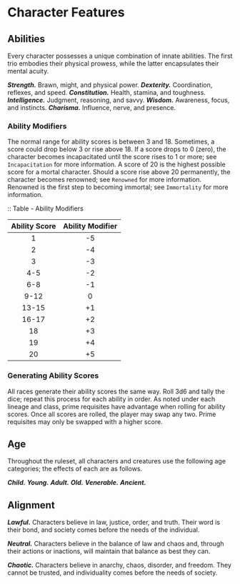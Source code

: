 # Character Features

<!--add copy here-->

## Abilities

Every character possesses a unique combination of innate abilities. The first trio embodies their physical prowess, while the latter encapsulates their mental acuity.

***Strength.*** Brawn, might, and physical power. <!--add copy here-->
***Dexterity.*** Coordination, reflexes, and speed. <!--add copy here-->
***Constitution.*** Health, stamina, and toughness. <!--add copy here-->
***Intelligence.*** Judgment, reasoning, and savvy. <!--add copy here-->
***Wisdom.*** Awareness, focus, and instincts. <!--add copy here-->
***Charisma.*** Influence, nerve, and presence. <!--add copy here-->

### Ability Modifiers

The normal range for ability scores is between 3 and 18. Sometimes, a score could drop below 3 or rise above 18. If a score drops to 0 (zero), the character becomes incapacitated until the score rises to 1 or more; see `Incapacitation` for more information. A score of 20 is the highest possible score for a mortal character. Should a score rise above 20 permanently, the character becomes renowned; see `Renowned` for more information. Renowned is the first step to becoming immortal; see `Immortality` for more information.

:: Table - Ability Modifiers

| Ability Score | Ability Modifier |
| :-----------: | :--------------: |
|       1       |        -5        |
|       2       |        -4        |
|       3       |        -3        |
|      4-5      |        -2        |
|      6-8      |        -1        |
|     9-12      |        0         |
|     13-15     |        +1        |
|     16-17     |        +2        |
|      18       |        +3        |
|      19       |        +4        |
|      20       |        +5        |

### Generating Ability Scores

All races generate their ability scores the same way. Roll 3d6 and tally the dice; repeat this process for each ability in order. As noted under each lineage and class, prime requisites have advantage when rolling for ability scores. Once all scores are rolled, the player may swap any two. Prime requisites may only be swapped with a higher score.

## Age

Throughout the ruleset, all characters and creatures use the following age categories; the effects of each are as follows.

***Child.*** <!--add copy here-->
***Young.*** <!--add copy here-->
***Adult.*** <!--add copy here-->
***Old.*** <!--add copy here-->
***Venerable.*** <!--add copy here-->
***Ancient.*** <!--add copy here-->

## Alignment

***Lawful.*** Characters believe in law, justice, order, and truth. Their word is their bond, and society comes before the needs of the individual.

***Neutral.*** Characters believe in the balance of law and chaos and, through their actions or inactions, will maintain that balance as best they can.

***Chaotic.*** Characters believe in anarchy, chaos, disorder, and freedom. They cannot be trusted, and individuality comes before the needs of society.